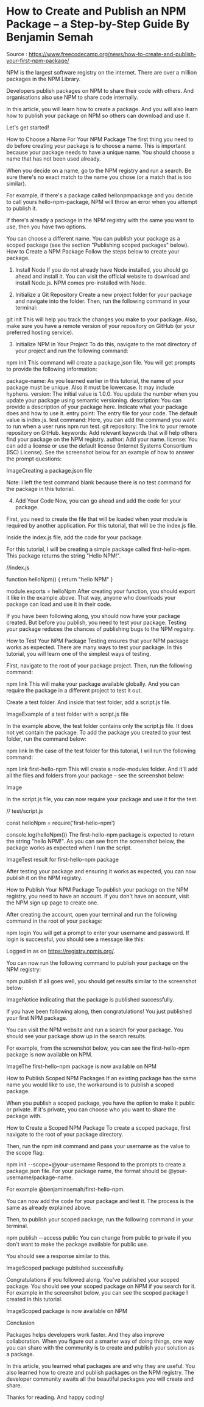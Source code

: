 
<h1>How to Create and Publish an NPM Package – a Step-by-Step Guide By Benjamin Semah</h1> 

Source : https://www.freecodecamp.org/news/how-to-create-and-publish-your-first-npm-package/

NPM is the largest software registry on the internet. There are over a million packages in the NPM Library.

Developers publish packages on NPM to share their code with others. And organisations also use NPM to share code internally.

In this article, you will learn how to create a package. And you will also learn how to publish your package on NPM so others can download and use it.

Let's get started!

How to Choose a Name For Your NPM Package
The first thing you need to do before creating your package is to choose a name. This is important because your package needs to have a unique name. You should choose a name that has not been used already.

When you decide on a name, go to the NPM registry and run a search. Be sure there's no exact match to the name you chose (or a match that is too similar).

For example, if there's a package called hellonpmpackage and you decide to call yours hello-npm-package, NPM will throw an error when you attempt to publish it.

If there's already a package in the NPM registry with the same you want to use, then you have two options.

You can choose a different name.
You can publish your package as a scoped package (see the section "Publishing scoped packages" below).
How to Create a NPM Package
Follow the steps below to create your package.

1. Install Node
If you do not already have Node installed, you should go ahead and install it. You can visit the official website to download and install Node.js. NPM comes pre-installed with Node.

2. Initialize a Git Repository
Create a new project folder for your package and navigate into the folder. Then, run the following command in your terminal:

git init
This will help you track the changes you make to your package. Also, make sure you have a remote version of your repository on GitHub (or your preferred hosting service).

3. Initialize NPM in Your Project
To do this, navigate to the root directory of your project and run the following command:

npm init
This command will create a package.json file. You will get prompts to provide the following information:

package-name: As you learned earlier in this tutorial, the name of your package must be unique. Also it must be lowercase. It may include hyphens.
version: The initial value is 1.0.0. You update the number when you update your package using semantic versioning.
description: You can provide a description of your package here. Indicate what your package does and how to use it.
entry point: The entry file for your code. The default value is index.js.
test command: Here, you can add the command you want to run when a user runs npm run test.
git repository: The link to your remote repository on GitHub.
keywords: Add relevant keywords that will help others find your package on the NPM registry.
author: Add your name.
license: You can add a license or use the default license (Internet Systems Consortium (ISC) License).
See the screenshot below for an example of how to answer the prompt questions:

ImageCreating a package.json file

Note: I left the test command blank because there is no test command for the package in this tutorial.

4. Add Your Code
Now, you can go ahead and add the code for your package.

First, you need to create the file that will be loaded when your module is required by another application. For this tutorial, that will be the index.js file.

Inside the index.js file, add the code for your package.

For this tutorial, I will be creating a simple package called first-hello-npm. This package returns the string "Hello NPM!".

//index.js

function helloNpm() {
  return "hello NPM"
}

module.exports = helloNpm
After creating your function, you should export it like in the example above. That way, anyone who downloads your package can load and use it in their code.

If you have been following along, you should now have your package created. But before you publish, you need to test your package. Testing your package reduces the chances of publishing bugs to the NPM registry.

How to Test Your NPM Package
Testing ensures that your NPM package works as expected. There are many ways to test your package. In this tutorial, you will learn one of the simplest ways of testing.

First, navigate to the root of your package project. Then, run the following command:

npm link
This will make your package available globally. And you can require the package in a different project to test it out.

Create a test folder. And inside that test folder, add a script.js file.

ImageExample of a test folder with a script.js file

In the example above, the test folder contains only the script.js file. It does not yet contain the package. To add the package you created to your test folder, run the command below:

npm link <name-of-package>
In the case of the test folder for this tutorial, I will run the following command:

npm link first-hello-npm
This will create a node-modules folder. And it'll add all the files and folders from your package – see the screenshot below:

Image

In the script.js file, you can now require your package and use it for the test.

// test/script.js

const helloNpm = require('first-hello-npm')

console.log(helloNpm())
The first-hello-npm package is expected to return the string "hello NPM!". As you can see from the screenshot below, the package works as expected when I run the script.

ImageTest result for first-hello-npm package

After testing your package and ensuring it works as expected, you can now publish it on the NPM registry.

How to Publish Your NPM Package
To publish your package on the NPM registry, you need to have an account. If you don't have an account, visit the NPM sign up page to create one.

After creating the account, open your terminal and run the following command in the root of your package:

npm login
You will get a prompt to enter your username and password. If login is successful, you should see a message like this:

Logged in as <your-username> on https://registry.npmjs.org/.

You can now run the following command to publish your package on the NPM registry:

npm publish
If all goes well, you should get results similar to the screenshot below:

ImageNotice indicating that the package is published successfully.

If you have been following along, then congratulations! You just published your first NPM package.

You can visit the NPM website and run a search for your package. You should see your package show up in the search results.

For example, from the screenshot below, you can see the first-hello-npm package is now available on NPM.

ImageThe first-hello-npm package is now available on NPM

How to Publish Scoped NPM Packages
If an existing package has the same name you would like to use, the workaround is to publish a scoped package.

When you publish a scoped package, you have the option to make it public or private. If it's private, you can choose who you want to share the package with.

How to Create a Scoped NPM Package
To create a scoped package, first navigate to the root of your package directory.

Then, run the npm init command and pass your username as the value to the scope flag:

npm init --scope=@your-username
Respond to the prompts to create a package.json file. For your package name, the format should be @your-username/package-name.

For example @benjaminsemah/first-hello-npm.

You can now add the code for your package and test it. The process is the same as already explained above.

Then, to publish your scoped package, run the following command in your terminal.

npm publish --access public
You can change from public to private if you don't want to make the package available for public use.

You should see a response similar to this.

ImageScoped package published successfully.

Congratulations if you followed along. You've published your scoped package. You should see your scoped package on NPM if you search for it. For example in the screenshot below, you can see the scoped package I created in this tutorial.

ImageScoped package is now available on NPM

Conclusion

Packages helps developers work faster. And they also improve collaboration. When you figure out a smarter way of doing things, one way you can share with the community is to create and publish your solution as a package.

In this article, you learned what packages are and why they are useful. You also learned how to create and publish packages on the NPM registry. The developer community awaits all the beautiful packages you will create and share.

Thanks for reading. And happy coding!